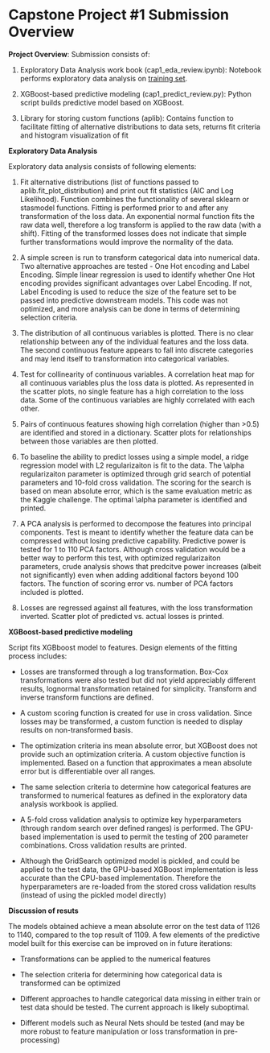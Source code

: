 # Capstone Project #1 Submission Overview

**Project Overview**: Submission consists of:

1. Exploratory Data Analysis work book (cap1_eda_review.ipynb): Notebook performs exploratory data analysis on [training set](https://www.kaggle.com/c/allstate-claims-severity/data).

2. XGBoost-based predictive modeling (cap1_predict_review.py): Python script builds predictive model based on XGBoost.

3. Library for storing custom functions (aplib): Contains function to facilitate fitting of alternative distributions to data sets, returns fit criteria and histogram visualization of fit

**Exploratory Data Analysis**

Exploratory data analysis consists of following elements:

1. Fit alternative distributions (list of functions passed to aplib.fit_plot_distribution) and print out fit statistics (AIC and Log Likelihood). Function combines the functionality of several sklearn or stasmodel functions. Fitting is performed prior to and after any transformation of the loss data. An exponential normal function fits the raw data well, therefore a log transform is applied to the raw data (with a shift). Fitting of the transformed losses does not indicate that simple further transformations would improve the normality of the data.

2. A simple screen is run to transform categorical data into numerical data. Two alternative approaches are tested - One Hot encoding and Label Encoding. Simple linear regression is used to identify whether One Hot encoding provides significant advantages over Label Encoding. If not, Label Encoding is used to reduce the size of the feature set to be passed into predictive downstream models. This code was not optimized, and more analysis can be done in terms of determining selection criteria.

3. The distribution of all continuous variables is plotted. There is no clear relationship between any of the individual features and the loss data. The second continuous feature appears to fall into discrete categories and may lend itself to transformation into categorical variables.

4. Test for collinearity of continuous variables. A correlation heat map for all continuous variables plus the loss data is plotted. As represented in the scatter plots, no single feature has a high correlation to the loss data. Some of the continuous variables are highly correlated with each other.

5. Pairs of continuous features showing high correlation (higher than >0.5) are identified and stored in a dictionary. Scatter plots for relationships between those variables are then plotted.

6. To baseline the ability to predict losses using a simple model, a ridge regression model with L2 regularizaiton is fit to the data. The \alpha regularizaiton parameter is optimized through grid search of potential parameters and 10-fold cross validation. The scoring for the search is based on mean absolute error, which is the same evaluation metric as the Kaggle challenge. The optimal \alpha parameter is identified and printed.

7. A PCA analysis is performed to decompose the features into principal components. Test is meant to identify whether the feature data can be compressed without losing predictive capability. Predictive power is tested for 1 to 110 PCA factors. Although cross validation would be a better way to perform this test, with optimized regularizaiton parameters, crude analysis shows that predcitve power increases (albeit not significantly) even when adding additional factors beyond 100 factors. The function of scoring error vs. number of PCA factors included is plotted.

8. Losses are regressed against all features, with the loss transformation inverted. Scatter plot of predicted vs. actual losses is printed.

**XGBoost-based predictive modeling**

Script fits XGBboost model to features. Design elements of the fitting process includes:

- Losses are transformed through a log transformation. Box-Cox transformations were also tested but did not yield appreciably different results, lognormal transformation retained for simplicity. Transform and inverse transform functions are defined.

- A custom scoring function is created for use in cross validation. Since losses may be transformed, a custom function is needed to display results on non-transformed basis.

- The optimization criteria ins mean absolute error, but XGBoost does not provide such an optimization criteria. A custom objective function is implemented. Based on a function that approximates a mean absolute error but is differentiable over all ranges.

- The same selection criteria to determine how categorical features are transformed to numerical features as defined in the exploratory data analysis workbook is applied.

- A 5-fold cross validation analysis to optimize key hyperparameters (through random search over defined ranges) is performed. The GPU-based implementation is used to permit the testing of 200 parameter combinations. Cross validation results are printed.

- Although the GridSearch optimized model is pickled, and could be applied to the test data, the GPU-based XGBoost implementation is less accurate than the CPU-based implementation. Therefore the hyperparameters are re-loaded from the stored cross validation results (instead of using the pickled model directly)

**Discussion of resuts**

The models obtained achieve a mean absolute error on the test data of 1126 to 1140, compared to the top result of 1109. A few elements of the predictive model built for this exercise can be improved on in future iterations:

- Transformations can be applied to the numerical features

- The selection criteria for determining how categorical data is transformed can be optimized

- Different approaches to handle categorical data missing in either train or test data should be tested. The current approach is likely suboptimal.

- Different models such as Neural Nets should be tested (and may be more robust to feature manipulation or loss transformation in pre-processing)
